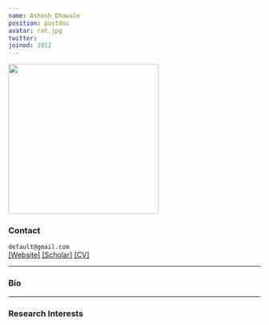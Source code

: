 ```yaml
---
name: Ashesh Dhawale
position: postdoc
avatar: rat.jpg
twitter:
joined: 2012
---
```


<img width="300" src="{{site.baseurl}}/images/people/{{page.avatar}}" data-action="zoom">

### Contact

<i class="fa fa-envelope-o"></i>  `default@gmail.com`<br>
<i class="fa fa-external-link"></i>
[[Website]](google.com)
[[Scholar]](https://scholar.google.com/)
[[CV]](https://www.dropbox.com/)

<hr>

### Bio


<hr>

### Research Interests

